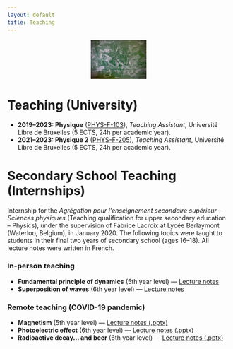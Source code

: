 ```yaml
---
layout: default
title: Teaching
---
```



<figure style="text-align: center; margin: 1em 0;">
  <img src="/assets/images/Tableau.jpg" alt="Equations" style="max-width: 25%; height: auto;">
</figure>

# Teaching (University)

- **2019–2023: Physique** ([PHYS-F-103](https://www.ulb.be/en/programme/phys-f103)), _Teaching Assistant_, Université Libre de Bruxelles (5 ECTS, 24h per academic year).
- **2021–2023: Physique 2** ([PHYS-F-205](https://www.ulb.be/en/programme/phys-f205)), _Teaching Assistant_, Université Libre de Bruxelles (5 ECTS, 24h per academic year).

# Secondary School Teaching (Internships)

Internship for the *Agrégation pour l'enseignement secondaire supérieur – Sciences physiques* (Teaching qualification for upper secondary education – Physics), under the supervision of Fabrice Lacroix at Lycée Berlaymont (Waterloo, Belgium), in January 2020. The following topics were taught to students in their final two years of secondary school (ages 16–18). All lecture notes were written in French.

### In-person teaching

- **Fundamental principle of dynamics** (5th year level) — [Lecture notes](/assets/Loi_fondamentale_de_la_dynamique__Cours_5e_.pdf)
- **Superposition of waves** (6th year level) — [Lecture notes](/assets/Superposition_des_ondes__Cours_6e_.pdf)

### Remote teaching (COVID-19 pandemic)

- **Magnetism** (5th year level) — [Lecture notes (.pptx)](/assets/MagnétismeCours.pptx)
- **Photoelectric effect** (6th year level) — [Lecture notes (.pptx)](/assets/EffetPhotoélectriqueCours.pptx)
- **Radioactive decay... and beer** (6th year level) — [Lecture notes (.pptx)](/assets/Décroissance_radioactiveCours.pptx)
